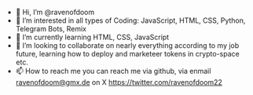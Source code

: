 - 👋 Hi, I’m @ravenofdoom
- 👀 I’m interested in all types of Coding: JavaScript, HTML, CSS, Python, Telegram Bots, Remix
- 🌱 I’m currently learning HTML, CSS, JavaScript
- 💞️ I’m looking to collaborate on nearly everything according to my job future, learning how to deploy and marketeer tokens in crypto-space etc.
- 📫 How to reach me you can reach me via github, via enmail ravenofdoom@gmx.de on X https://twitter.com/ravenofdoom22

<!---
ravenofdoom/ravenofdoom is a ✨ special ✨ repository because its `README.md` (this file) appears on your GitHub profile.
You can click the Preview link to take a look at your changes.
--->
